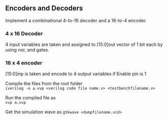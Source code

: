 ## Encoders and Decoders
Implement a combinational 4-to-16 decoder and a 16-to-4 encoder.

### 4 x 16 Decoder
4 input variables are taken and assigned to [15:0]out vector of 1 bit each by using nor, and gates.

### 16 x 4 encoder
[15:0]inp is taken and encode to 4 output variables if Enable pin is 1

Compile the files from the root folder         
                `iverilog -o a.vvp <verilog code file name.v> <testbenchfilename.v>`

Run the compiled file as                  
                `vvp a.vvp`

Get the simulation wave as
                `gtkwave <dumpfilename.vcd>`